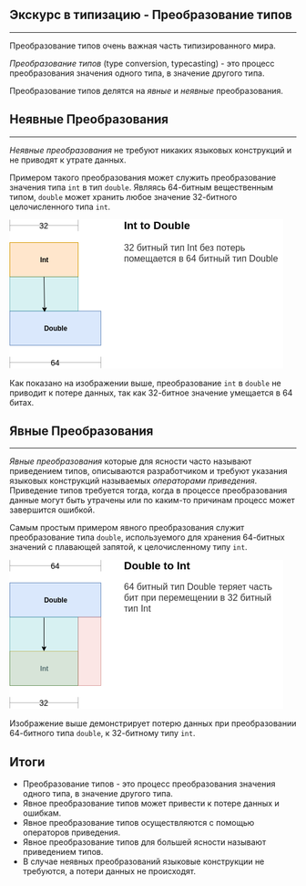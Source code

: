## Экскурс в типизацию - Преобразование типов
________________

Преобразование типов очень важная часть типизированного мира.

*Преобразование типов* (type conversion, typecasting) - это процесс преобразования значения одного типа, в значение другого типа.

Преобразование типов делятся на *явные* и *неявные* преобразования.


## Неявные Преобразования
________________

*Неявные преобразования* не требуют никаких языковых конструкций и не приводят к утрате данных.

Примером такого преобразования может служить преобразование значения типа `int` в тип `double`. Являясь 64-битным вещественным типом, `double` может хранить любое значение 32-битного целочисленного типа `int`.

![](/book/images/type-system/type-conversion-int-to-double.png)

Как показано на изображении выше, преобразование `int` в `double` не приводит к потере данных, так как 32-битное значение умещается в 64 битах.


## Явные Преобразования
________________

*Явные преобразования* которые для ясности часто называют приведением типов, описываются разработчиком и требуют указания языковых конструкций называемых *операторами приведения*. Приведение типов требуется тогда, когда в процессе преобразования данные могут быть утрачены или по каким-то причинам процесс может завершится ошибкой.

Самым простым примером явного преобразования служит преобразование типа `double`, используемого для хранения 64-битных значений с плавающей запятой, к целочисленному типу `int`.

![](/book/images/type-system/type-conversion-double-to-int.png)

Изображение выше демонстрирует потерю данных при преобразовании 64-битного типа `double`, к 32-битному типу `int`.


## Итоги

- Преобразование типов - это процесс преобразования значения одного типа, в значение другого типа.
- Явное преобразование типов может привести к потере данных и ошибкам. 
- Явное преобразование типов осуществляются с помощью операторов приведения.
- Явное преобразование типов для большей ясности называют приведением типов.
- В случае неявных преобразований языковые конструкции не требуются, а потери данных не происходят.
